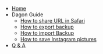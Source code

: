 <!-- docs/_sidebar.md -->

* [Home](/)
* Dagon Guide
    * [How to share URL in Safari](guide01.md)
    * [How to export backup](guide02.md)
    * [How to import Backup](guide03.md)
    * [How to save Instagram pictures](guide04.md)
* [Q & A](/q&a)